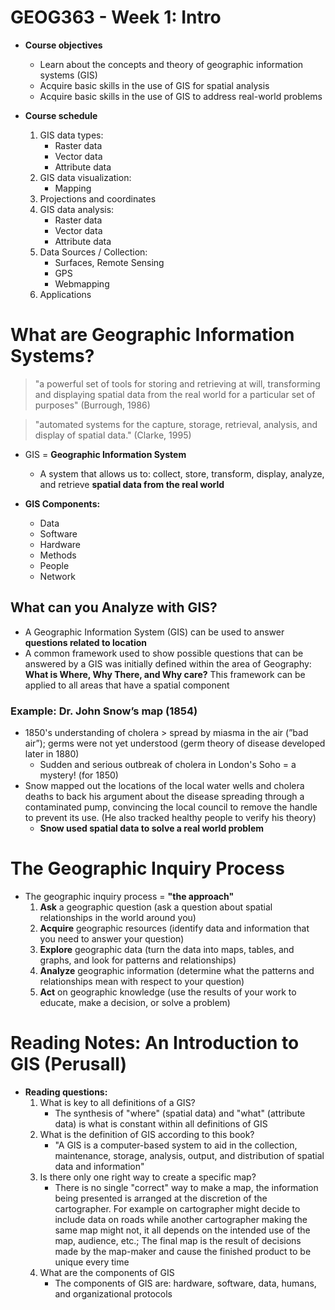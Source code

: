 # GEOG363 - Week 1: Intro
- **Course objectives**
    - Learn about the concepts and theory of geographic information systems (GIS)
    - Acquire basic skills in the use of GIS for spatial analysis
    - Acquire basic skills  in the use of GIS to address real-world problems

- **Course schedule**
    1. GIS data types:     
        - Raster data
        - Vector data
        - Attribute data
    2. GIS data visualization:
        - Mapping
    3. Projections and coordinates
    4. GIS data analysis:
        - Raster data
        - Vector data
        - Attribute data
    5. Data Sources / Collection:
        - Surfaces, Remote Sensing
        - GPS
        - Webmapping
    6. Applications

# What are Geographic Information Systems?
> "a powerful set of tools for storing and retrieving at will, transforming and displaying spatial data from the real  world for a particular set of purposes" (Burrough, 1986)

> "automated systems for the capture, storage, retrieval, analysis, and display of spatial data." (Clarke, 1995)

- GIS = **Geographic Information System**
    - A system that allows us to: collect, store, transform, display, analyze, and retrieve **spatial data from the real world**

- **GIS Components:**
    - Data
    - Software
    - Hardware
    - Methods
    - People
    - Network

## What can you Analyze with GIS?
- A Geographic Information System (GIS) can be used to answer **questions related to location**
- A common framework used to show possible questions that can be answered by a GIS was initially defined within the area of Geography: **What is Where, Why There, and Why care?** This framework can be applied to all areas that have a spatial component

### Example: Dr. John Snow’s map (1854)
- 1850's understanding of cholera > spread by miasma in the air (”bad air”); germs were not yet understood (germ theory of disease developed later in 1880)
    - Sudden and serious outbreak of cholera in London's Soho = a mystery! (for 1850)
- Snow mapped out the locations of the local water wells and cholera deaths to back his argument about the disease spreading through a contaminated pump, convincing the local council to remove the handle to prevent its use. (He also tracked healthy people to verify his theory)
    - **Snow used spatial data to solve a real world problem**

# The Geographic Inquiry Process
- The geographic inquiry process = **"the approach"**
    1. **Ask** a geographic question (ask a question about spatial relationships in the world around you)
    2. **Acquire** geographic resources (identify data and information that you need to answer your question)
    3. **Explore** geographic data (turn the data into maps, tables, and graphs, and look for patterns and relationships)
    4. **Analyze** geographic information (determine what the patterns and relationships mean with respect to your question)
    5. **Act** on geographic knowledge (use the results of your work to educate, make a decision, or solve a problem)

# Reading Notes: An Introduction to GIS (Perusall)
- **Reading questions:**
    1. What is key to all definitions of a GIS?
        - The synthesis of "where" (spatial data) and "what" (attribute data) is what is constant within all definitions of GIS
    2. What is the definition of GIS according to this book?
        - "A GIS is a computer-based system to aid in the collection, maintenance, storage, analysis, output, and distribution of spatial data and information"
    3. Is there only one right way to create a specific map?
        - There is no single "correct" way to make a map, the information being presented is arranged at the discretion of the cartographer. For example on cartographer might decide to include data on roads while another cartographer making the same map might not, it all depends on the intended use of the map, audience, etc.; The final map is the result of decisions made by the map-maker and cause the finished product to be unique every time
    4. What are the components of GIS
        - The components of GIS are: hardware, software, data, humans, and organizational protocols
